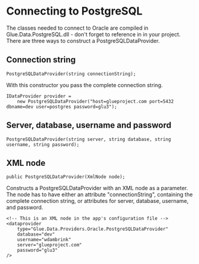 # Connecting to PostgreSQL #

The classes needed to connect to Oracle are compiled in Glue.Data.PostgreSQL.dll - don't forget to reference in in your project. <br />
There are three ways to construct a PostgreSQLDataProvider.

## Connection string ##
`PostgreSQLDataProvider(string connectionString);`

With this constructor you pass the complete connection string.
```
IDataProvider provider = 
    new PostgreSQLDataProvider("host=glueproject.com port=5432 dbname=dev user=postgres password=glu3");
```

## Server, database, username and password ##
`PostgreSQLDataProvider(string server, string database, string username, string password);`

## XML node ##
`public PostgreSQLDataProvider(XmlNode node);`

Constructs a PostgreSQLDataProvider with an XML node as a parameter. The node has to have either an attribute "connectionString", containing the complete connection string, or attributes for server, database, username, and password.

```
<!-- This is an XML node in the app's configuration file -->
<dataprovider
    type="Glue.Data.Providers.Oracle.PostgreSQLDataProvider"
    database="dev"
    username="wdambrink"
    server="glueproject.com"
    password="glu3"
/>
```
